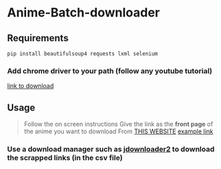 # Anime-Batch-downloader
## Requirements
```
pip install beautifulsoup4 requests lxml selenium
```

### Add chrome driver to your path (follow any youtube tutorial)
[link to download](https://chromedriver.chromium.org/downloads)

## Usage
>Follow the on screen instructions
>Give the link as the **front page** of the anime you want to download 
>From [THIS WEBSITE](https://animekisa.tv/)
>[example link](https://animekisa.tv/black-clover)

### Use a download manager such as [jdownloader2](https://jdownloader.org/download/index) to download the scrapped links (in the csv file)
